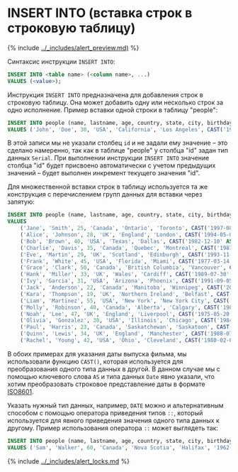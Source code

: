 # INSERT INTO (вставка строк в строковую таблицу)

{% include [../_includes/alert_preview.md)](../_includes/alert_preview.md) %}

Синтаксис инструкции `INSERT INTO`:

```sql
INSERT INTO <table name> (<column name>, ...)
VALUES (<value>);
```

Инструкция `INSERT INTO` предназначена для добавления строк в строковую таблицу. Она может добавить одну или несколько строк за одно исполнение. Пример вставки одной строки в таблицу "people":

```sql
INSERT INTO people (name, lastname, age, country, state, city, birthday, sex)
VALUES ('John', 'Doe', 30, 'USA', 'California', 'Los Angeles', CAST('1992-01-15' AS Date), 'Male');
```

В этой записи мы не указали столбец `id` и не задали ему значение – это сделано намеренно, так как в таблице "people" у столбца "id" задан тип данных `Serial`. При выполнении инструкции `INSERT INTO` значение столбца "id" будет присвоено автоматически с учетом предыдущих значений – будет выполнен инкремент текущего значения "id".

Для множественной вставки строк в таблицу используется та же конструкция с перечислением групп данных для вставки через запятую:

```sql
INSERT INTO people (name, lastname, age, country, state, city, birthday, sex)
VALUES
    ('Jane', 'Smith', 25, 'Canada', 'Ontario', 'Toronto', CAST('1997-08-23' AS Date), 'Female'),
    ('Alice', 'Johnson', 28, 'UK', 'England', 'London', CAST('1994-05-05' AS Date), 'Female'),
    ('Bob', 'Brown', 40, 'USA', 'Texas', 'Dallas', CAST('1982-12-10' AS Date), 'Male'),
    ('Charlie', 'Davis', 35, 'Canada', 'Quebec', 'Montreal', CAST('1987-02-17' AS Date), 'Male'),
    ('Eve', 'Martin', 29, 'UK', 'Scotland', 'Edinburgh', CAST('1993-11-21' AS Date), 'Female'),
    ('Frank', 'White', 45, 'USA', 'Florida', 'Miami', CAST('1977-03-14' AS Date), 'Male'),
    ('Grace', 'Clark', 50, 'Canada', 'British Columbia', 'Vancouver', CAST('1972-04-26' AS Date), 'Female'),
    ('Hank', 'Miller', 33, 'UK', 'Wales', 'Cardiff', CAST('1989-07-30' AS Date), 'Male'),
    ('Ivy', 'Garcia', 31, 'USA', 'Arizona', 'Phoenix', CAST('1991-09-05' AS Date), 'Female'),
    ('Jack', 'Anderson', 22, 'Canada', 'Manitoba', 'Winnipeg', CAST('2000-06-13' AS Date), 'Male'),
    ('Kara', 'Thompson', 19, 'UK', 'Northern Ireland', 'Belfast', CAST('2003-10-18' AS Date), 'Female'),
    ('Liam', 'Martinez', 55, 'USA', 'New York', 'New York City', CAST('1967-01-29' AS Date), 'Male'),
    ('Molly', 'Robinson', 40, 'Canada', 'Alberta', 'Calgary', CAST('1982-12-01' AS Date), 'Female'),
    ('Noah', 'Lee', 47, 'UK', 'England', 'Liverpool', CAST('1975-05-20' AS Date), 'Male'),
    ('Olivia', 'Gonzalez', 38, 'USA', 'Illinois', 'Chicago', CAST('1984-03-22' AS Date), 'Female'),
    ('Paul', 'Harris', 23, 'Canada', 'Saskatchewan', 'Saskatoon', CAST('1999-08-19' AS Date), 'Male'),
    ('Quinn', 'Lewis', 34, 'UK', 'England', 'Manchester', CAST('1988-07-25' AS DATE), 'Female'),
    ('Rachel', 'Young', 42, 'USA', 'Ohio', 'Cleveland', CAST('1980-02-03' AS Date), 'Female');
```

В обоих примерах для указания даты выпуска фильма, мы использовали функцию `CAST()`, которая используется для преобразования одного типа данных в другой. В данном случае мы с помощью ключевого слова `AS` и типа данных `Date` явно указали, что хотим преобразовать строковое представление даты в формате [ISO8601](https://ru.wikipedia.org/wiki/ISO_8601).

Указать нужный тип данных, например, `DATE` можно и альтернативным способом с помощью оператора приведения типов `::`, который используется для явного приведения значения одного типа данных к другому. Пример использования оператора `::` может выглядеть так:

```sql
INSERT INTO people (name, lastname, age, country, state, city, birthday, sex)
VALUES ('Sam', 'Walker', 60, 'Canada', 'Nova Scotia', 'Halifax', '1962-04-15'::Date, 'Male');
```

{% include [../_includes/alert_locks.md](../_includes/alert_locks.md) %}